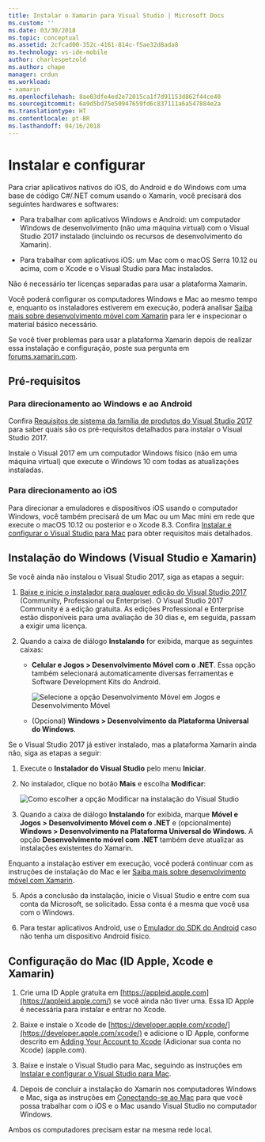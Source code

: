 ```yaml
---
title: Instalar o Xamarin para Visual Studio | Microsoft Docs
ms.custom: ''
ms.date: 03/30/2018
ms.topic: conceptual
ms.assetid: 2cfcad00-352c-4161-814c-f5ae32d8ada8
ms.technology: vs-ide-mobile
author: charlespetzold
ms.author: chape
manager: crdun
ms.workload:
- xamarin
ms.openlocfilehash: 8ae03dfe4ed2e72015ca1f7d91153d862f44ce40
ms.sourcegitcommit: 6a9d5bd75e50947659fd6c837111a6a547884e2a
ms.translationtype: HT
ms.contentlocale: pt-BR
ms.lasthandoff: 04/16/2018
---
```

# <a name="setup-and-install"></a>Instalar e configurar

Para criar aplicativos nativos do iOS, do Android e do Windows com uma base de código C#/.NET comum usando o Xamarin, você precisará dos seguintes hardwares e softwares:

-   Para trabalhar com aplicativos Windows e Android: um computador Windows de desenvolvimento (não uma máquina virtual) com o Visual Studio 2017 instalado (incluindo os recursos de desenvolvimento do Xamarin).  

-   Para trabalhar com aplicativos iOS: um Mac com o macOS Serra 10.12 ou acima, com o Xcode e o Visual Studio para Mac instalados.

Não é necessário ter licenças separadas para usar a plataforma Xamarin.
 
Você poderá configurar os computadores Windows e Mac ao mesmo tempo e, enquanto os instaladores estiverem em execução, poderá analisar [Saiba mais sobre desenvolvimento móvel com Xamarin](../cross-platform/learn-about-mobile-development-with-xamarin.md) para ler e inspecionar o material básico necessário.

Se você tiver problemas para usar a plataforma Xamarin depois de realizar essa instalação e configuração, poste sua pergunta em [forums.xamarin.com](http://forums.xamarin.com/).

<a name="prereq" /> 

## <a name="pre-requisites"></a>Pré-requisitos

###  <a name="for-targeting-windows-and-android"></a>Para direcionamento ao Windows e ao Android

Confira [Requisitos de sistema da família de produtos do Visual Studio 2017](https://www.visualstudio.com/productinfo/vs2017-system-requirements-vs) para saber quais são os pré-requisitos detalhados para instalar o Visual Studio 2017.

Instale o Visual 2017 em um computador Windows físico (não em uma máquina virtual) que execute o Windows 10 com todas as atualizações instaladas. 

### <a name="for-targeting-ios"></a>Para direcionamento ao iOS

Para direcionar a emuladores e dispositivos iOS usando o computador Windows, você também precisará de um Mac ou um Mac mini em rede que execute o macOS 10.12 ou posterior e o Xcode 8.3. Confira [Instalar e configurar o Visual Studio para Mac](/visualstudio/mac/installation.md) para obter requisitos mais detalhados.

<a name="windows" /> 

##  <a name="windows-setup-visual-studio-and-xamarin"></a>Instalação do Windows (Visual Studio e Xamarin)

Se você ainda não instalou o Visual Studio 2017, siga as etapas a seguir:

1.  [Baixe e inicie o instalador para qualquer edição do Visual Studio 2017](https://www.visualstudio.com/downloads/) (Community, Professional ou Enterprise). O Visual Studio 2017 Community é a edição gratuita. As edições Professional e Enterprise estão disponíveis para uma avaliação de 30 dias e, em seguida, passam a exigir uma licença.

2.  Quando a caixa de diálogo **Instalando** for exibida, marque as seguintes caixas:    

    - **Celular e Jogos > Desenvolvimento Móvel com o .NET**. Essa opção também selecionará automaticamente diversas ferramentas e Software Development Kits do Android. 

        ![Selecione a opção Desenvolvimento Móvel em Jogos e Desenvolvimento Móvel](../cross-platform/media/cross-plat-xamarin-setup-2a.png "Instalação 2 entre várias plataformas do Xamarin")

    - (Opcional) **Windows > Desenvolvimento da Plataforma Universal do Windows**. 

Se o Visual Studio 2017 já estiver instalado, mas a plataforma Xamarin ainda não, siga as etapas a seguir:

1. Execute o **Instalador do Visual Studio** pelo menu **Iniciar**.

2.  No instalador, clique no botão **Mais** e escolha **Modificar**:

    ![Como escolher a opção Modificar na instalação do Visual Studio](../cross-platform/media/cross-plat-xamarin-setup-1a.png "Instalação 1 entre várias plataformas do Xamarin")

3.  Quando a caixa de diálogo **Instalando** for exibida, marque **Móvel e Jogos > Desenvolvimento Móvel com o .NET** e (opcionalmente) **Windows > Desenvolvimento na Plataforma Universal do Windows**. A opção **Desenvolvimento móvel com .NET** também deve atualizar as instalações existentes do Xamarin.

Enquanto a instalação estiver em execução, você poderá continuar com as instruções de instalação do Mac e ler [Saiba mais sobre desenvolvimento móvel com Xamarin](../cross-platform/learn-about-mobile-development-with-xamarin.md).

5.  Após a conclusão da instalação, inicie o Visual Studio e entre com sua conta da Microsoft, se solicitado. Essa conta é a mesma que você usa com o Windows.

6.  Para testar aplicativos Android, use o [Emulador do SDK do Android](/xamarin/android/get-started/installation/android-emulator/) caso não tenha um dispositivo Android físico. 

<a name="mac" />

##  <a name="mac-setup-apple-id-xcode-and-xamarin"></a>Configuração do Mac (ID Apple, Xcode e Xamarin)

1.  Crie uma ID Apple gratuita em [https://appleid.apple.com](https://appleid.apple.com/) se você ainda não tiver uma. Essa ID Apple é necessária para instalar e entrar no Xcode.

2.  Baixe e instale o Xcode de [https://developer.apple.com/xcode/](https://developer.apple.com/xcode/) e adicione o ID Apple, conforme descrito em [Adding Your Account to Xcode](https://developer.apple.com/library/content/documentation/IDEs/Conceptual/AppStoreDistributionTutorial/AddingYourAccounttoXcode/AddingYourAccounttoXcode.html#//apple_ref/doc/uid/TP40013839-CH40-SW1) (Adicionar sua conta no Xcode) (apple.com).

3.  Baixe e instale o Visual Studio para Mac, seguindo as instruções em [Instalar e configurar o Visual Studio para Mac](/visualstudio/mac/installation.md).

4.  Depois de concluir a instalação do Xamarin nos computadores Windows e Mac, siga as instruções em [Conectando-se ao Mac](/xamarin/ios/get-started/installation/windows/connecting-to-mac/) para que você possa trabalhar com o iOS e o Mac usando Visual Studio no computador Windows.

Ambos os computadores precisam estar na mesma rede local.